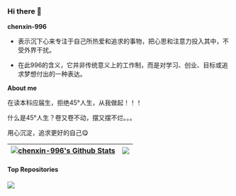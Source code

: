 ### Hi there 👋

<!--
Here are some ideas to get you started:

- 🔭 I’m currently working on ...
- 🌱 I’m currently learning ...
- 👯 I’m looking to collaborate on ...
- 🤔 I’m looking for help with ...
- 💬 Ask me about ...
- 📫 How to reach me: ...
- 😄 Pronouns: ...
- ⚡ Fun fact: ...
-->

**chenxin-996**

- 表示沉下心来专注于自己所热爱和追求的事物，把心思和注意力投入其中，不受外界干扰。

- 在此996的含义，它并非传统意义上的工作制，而是对学习、创业、目标或追求梦想付出的一种表达。

**About me**

在读本科应届生，拒绝45°人生，从我做起！！！

什么是45°人生？卷又卷不动，摆又摆不烂。。。

用心沉淀，追求更好的自己:yum:

| <a href="https://github.com/chenxin-996/spring-sequence-learn"><img align="center" src="https://github-readme-stats.vercel.app/api?username=chenxin-996&show_icons=true&theme=shadow_red&rank_icon=percentile&include_all_commits=false&hide=prs,contribs&line_height=28&hide_border=true" alt="chenxin-996's Github Stats" /></a> | <a href="https://github.com/chenxin-996/spring-sequence-learn"><img align="center" src="https://github-readme-stats.vercel.app/api/top-langs/?username=chenxin-996&layout=compact&hide_border=true" /></a> |
|-------------------------------------------------------------------------------------------------------------------------------------------------------------------------------------------------------------------------------------------------------------------------------------------------------------------| ------------- |

#### Top Repositories

<a href="https://github.com/chenxin-996/spring-sequence-learn">
  <img align="center" src="https://github-readme-stats.vercel.app/api/pin/?username=chenxin-996&repo=spring-sequence-learn&theme=buefy&border_color=b23d3d" />
</a>

<br />
<br />

